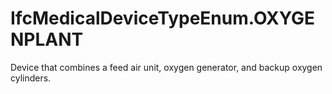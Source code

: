 IfcMedicalDeviceTypeEnum.OXYGENPLANT
====================================
Device that combines a feed air unit, oxygen generator, and backup oxygen
cylinders.


